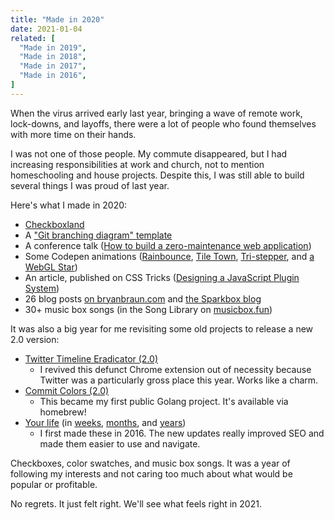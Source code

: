 ```yaml
---
title: "Made in 2020"
date: 2021-01-04
related: [
  "Made in 2019",
  "Made in 2018",
  "Made in 2017",
  "Made in 2016",
]
---
```


When the virus arrived early last year, bringing a wave of remote work, lock-downs, and layoffs, there were a lot of people who found themselves with more time on their hands.

I was not one of those people. My commute disappeared, but I had increasing responsibilities at work and church, not to mention homeschooling and house projects. Despite this, I was still able to build several things I was proud of last year.

Here's what I made in 2020:

- [Checkboxland]({{site.url}}/checkboxland/)
- A ["Git branching diagram" template](https://gist.github.com/bryanbraun/8c93e154a93a08794291df1fcdce6918)
- A conference talk ([How to build a zero-maintenance web application](https://www.youtube.com/watch?v=C8VQQYrGaO0))
- Some Codepen animations ([Rainbounce](https://codepen.io/bryanbraun/pen/PoPyMyO), [Tile Town](https://codepen.io/bryanbraun/pen/gOaZgvJ), [Tri-stepper](https://codepen.io/bryanbraun/pen/zYveYaz), and [a WebGL Star](https://codepen.io/bryanbraun/pen/BazGwmb))
- An article, published on CSS Tricks ([Designing a JavaScript Plugin System](https://css-tricks.com/designing-a-javascript-plugin-system/))
- 26 blog posts [on bryanbraun.com]({{site.url}}/archives/#y2020) and [the Sparkbox blog](https://seesparkbox.com/foundry/author/bryan_braun)
- 30+ music box songs (in the Song Library on [musicbox.fun](https://musicbox.fun/))

It was also a big year for me revisiting some old projects to release a new 2.0 version:

- [Twitter Timeline Eradicator (2.0)](https://chrome.google.com/webstore/detail/twitter-timeline-eradicat/olmgbkhifmcfpaagiaakihcgobdkmchl?hl=en-US)
  - I revived this defunct Chrome extension out of necessity because Twitter was a particularly gross place this year. Works like a charm.
- [Commit Colors (2.0)](https://github.com/sparkbox/commit-colors)
  - This became my first public Golang project. It's available via homebrew!
- [Your life](https://github.com/bryanbraun/your-life) (in [weeks]({{site.url}}/your-life/weeks.html), [months]({{site.url}}/your-life/months.html), and [years]({{site.url}}/your-life/years.html))
	- I first made these in 2016. The new updates really improved SEO and made them easier to use and navigate.

Checkboxes, color swatches, and music box songs. It was a year of following my interests and not caring too much about what would be popular or profitable.

No regrets. It just felt right. We'll see what feels right in 2021.

